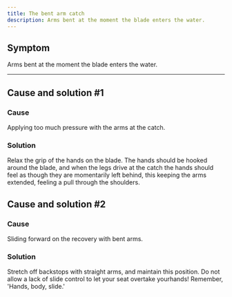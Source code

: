 ```yaml
---
title: The bent arm catch
description: Arms bent at the moment the blade enters the water.
---
```


## Symptom

Arms bent at the moment the blade enters the water.

---

## Cause and solution #1

### Cause

Applying too much pressure with the arms at the catch.

### Solution

Relax the grip of the hands on the blade. The hands should be hooked around the blade, and when the legs drive at the catch the hands should feel as though they are momentarily left behind, this keeping the arms extended, feeling a pull through the shoulders.

## Cause and solution #2

### Cause

Sliding forward on the recovery with bent arms.

### Solution

Stretch off backstops with straight arms, and maintain this position. Do not allow a lack of slide control to let your seat overtake yourhands! Remember, 'Hands, body, slide.'